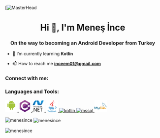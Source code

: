  [![MasterHead](https://www.google.com/url?sa=i&url=https%3A%2F%2Fwww.c-sharpcorner.com%2Farticle%2Fget-started-with-kotlin%2F&psig=AOvVaw19Bc8Dp-MIYWiqAhjXuJ75&ust=1701344633894000&source=images&cd=vfe&opi=89978449&ved=0CBEQjRxqFwoTCMDmk-aQ6YIDFQAAAAAdAAAAABAE)




<h1 align="center">Hi 👋, I'm Meneş İnce</h1>
<h3 align="center">On the way to becoming an Android Developer from Turkey</h3>

- 🌱 I’m currently learning **Kotlin**

- 📫 How to reach me **inceem01@gmail.com**

<h3 align="left">Connect with me:</h3>
<p align="left">
</p>

<h3 align="left">Languages and Tools:</h3>
<p align="left"> <a href="https://developer.android.com" target="_blank" rel="noreferrer"> <img src="https://raw.githubusercontent.com/devicons/devicon/master/icons/android/android-original-wordmark.svg" alt="android" width="40" height="40"/> </a> <a href="https://www.w3schools.com/cs/" target="_blank" rel="noreferrer"> <img src="https://raw.githubusercontent.com/devicons/devicon/master/icons/csharp/csharp-original.svg" alt="csharp" width="40" height="40"/> </a> <a href="https://dotnet.microsoft.com/" target="_blank" rel="noreferrer"> <img src="https://raw.githubusercontent.com/devicons/devicon/master/icons/dot-net/dot-net-original-wordmark.svg" alt="dotnet" width="40" height="40"/> </a> <a href="https://www.java.com" target="_blank" rel="noreferrer"> <img src="https://raw.githubusercontent.com/devicons/devicon/master/icons/java/java-original.svg" alt="java" width="40" height="40"/> </a> <a href="https://kotlinlang.org" target="_blank" rel="noreferrer"> <img src="https://www.vectorlogo.zone/logos/kotlinlang/kotlinlang-icon.svg" alt="kotlin" width="40" height="40"/> </a> <a href="https://www.microsoft.com/en-us/sql-server" target="_blank" rel="noreferrer"> <img src="https://www.svgrepo.com/show/303229/microsoft-sql-server-logo.svg" alt="mssql" width="40" height="40"/> </a> <a href="https://www.mysql.com/" target="_blank" rel="noreferrer"> <img src="https://raw.githubusercontent.com/devicons/devicon/master/icons/mysql/mysql-original-wordmark.svg" alt="mysql" width="40" height="40"/> </a> </p>

<p><img align="left" src="https://github-readme-stats.vercel.app/api/top-langs?username=menesince&show_icons=true&locale=en&layout=compact" alt="menesince" /></p>

<p>&nbsp;<img align="center" src="https://github-readme-stats.vercel.app/api?username=menesince&show_icons=true&locale=en" alt="menesince" /></p>

<p><img align="center" src="https://github-readme-streak-stats.herokuapp.com/?user=menesince&" alt="menesince" /></p>
